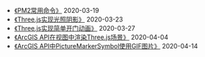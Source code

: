 - [《PM2常用命令》](https://github.com/travelclover/article/blob/master/2020/PM2%20%E5%B8%B8%E7%94%A8%E5%91%BD%E4%BB%A4.md) 2020-03-19
- [《Three.js实现光照阴影》](https://github.com/travelclover/article/blob/master/2020/Three.js%E5%AE%9E%E7%8E%B0%E5%85%89%E7%85%A7%E9%98%B4%E5%BD%B1.md) 2020-03-23
- [《Three.js实现简单开门动画》](https://github.com/travelclover/article/blob/master/2020/Three.js%E5%AE%9E%E7%8E%B0%E7%AE%80%E5%8D%95%E5%BC%80%E9%97%A8%E5%8A%A8%E7%94%BB.md) 2020-03-27
- [《ArcGIS API在视图中渲染Three.js场景》](https://github.com/travelclover/article/blob/master/2020/ArcGIS%20API%E5%9C%A8%E8%A7%86%E5%9B%BE%E4%B8%AD%E6%B8%B2%E6%9F%93Three.js%E5%9C%BA%E6%99%AF.md) 2020-04-04
- [《ArcGIS API中PictureMarkerSymbol使用GIF图片》](https://github.com/travelclover/article/blob/master/2020/ArcGIS%20API%E4%B8%ADPictureMarkerSymbol%E4%BD%BF%E7%94%A8GIF%E5%9B%BE%E7%89%87.md) 2020-04-14
